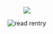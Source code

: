 <p align="center"> 
    <img src="https://komarev.com/ghpvc/?username=astronovaIite&label=Welcome+to+my+profile+!&color=989855&style=flat-square"/>
<p align="center">
</p>
<p align="center">
<img src="https://i.postimg.cc/C5CM0bPj/68747470733a2f2f66696c65732e636174626f782e6d6f652f66363438616b2e706e67.png" alt="read rentry">
<p align="center">

